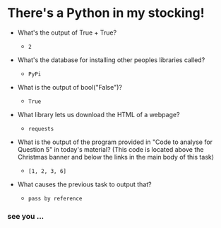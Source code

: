 # There's a Python in my stocking!

- What's the output of True + True?

	- `2`

- What's the database for installing other peoples libraries called?

	- `PyPi`

- What is the output of bool("False")?

	- `True`

- What library lets us download the HTML of a webpage?

	- `requests`

- What is the output of the program provided in "Code to analyse for Question 5" in today's material?
(This code is located above the Christmas banner and below the links in the main body of this task)

	- `[1, 2, 3, 6]`

- What causes the previous task to output that?

	- `pass by reference`




### see you ...
